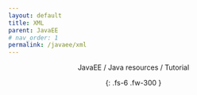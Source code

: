 ```yaml
---
layout: default
title: XML
parent: JavaEE
# nav_order: 1
permalink: /javaee/xml
---
```

<div align="center" markdown="1">
JavaEE / Java resources / Tutorial

{: .fs-6 .fw-300 }
</div>